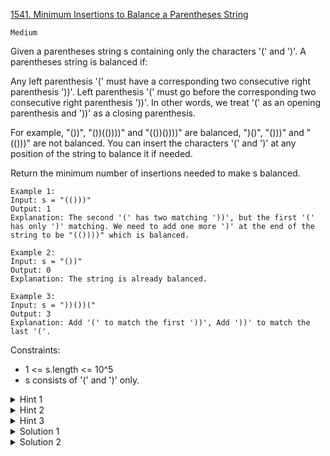 [1541. Minimum Insertions to Balance a Parentheses String](https://leetcode.com/problems/minimum-insertions-to-balance-a-parentheses-string/description/)

`Medium`

Given a parentheses string s containing only the characters '(' and ')'. A parentheses string is balanced if:

Any left parenthesis '(' must have a corresponding two consecutive right parenthesis '))'.
Left parenthesis '(' must go before the corresponding two consecutive right parenthesis '))'.
In other words, we treat '(' as an opening parenthesis and '))' as a closing parenthesis.

For example, "())", "())(())))" and "(())())))" are balanced, ")()", "()))" and "(()))" are not balanced.
You can insert the characters '(' and ')' at any position of the string to balance it if needed.

Return the minimum number of insertions needed to make s balanced.

```
Example 1:
Input: s = "(()))"
Output: 1
Explanation: The second '(' has two matching '))', but the first '(' has only ')' matching. We need to add one more ')' at the end of the string to be "(())))" which is balanced.

Example 2:
Input: s = "())"
Output: 0
Explanation: The string is already balanced.

Example 3:
Input: s = "))())("
Output: 3
Explanation: Add '(' to match the first '))', Add '))' to match the last '('.
```

Constraints:

- 1 <= s.length <= 10^5
- s consists of '(' and ')' only.

<details>
<summary>Hint 1</summary>

Use a stack to keep opening brackets. If you face single closing ')' add 1 to the answer and consider it as '))'.

</details>

<details>
<summary>Hint 2</summary>

If you have '))' with empty stack, add 1 to the answer, If after finishing you have x opening remaining in the stack, add 2x to the answer.

</details>

<details>
<summary>Hint 3</summary>

Follow-Up of 921. Minimum Add to Make Parentheses Valid
</details>

<details>
<summary>Solution 1</summary>

[Lee215](https://leetcode.com/problems/minimum-insertions-to-balance-a-parentheses-string/solutions/780199/java-c-python-straight-forward-one-pass/?orderBy=most_votes)

```python
    def minInsertions(self, s):
        res = right = 0
        for c in s:
            if c == '(':
                if right % 2:
                    right -= 1
                    res += 1
                right += 2
            if c == ')':
                right -= 1
                if right < 0:
                    right += 2
                    res += 1
        return right + res
```
</details>

<details>
<summary>Solution 2</summary>

[detailed explanation](https://labuladong.github.io/article/fname.html?fname=%E6%8B%AC%E5%8F%B7%E6%8F%92%E5%85%A5)

遍歷字符串，通過一個 `need` 變量記錄對右括號的需求數，根據 `need` 的變化來判斷是否需要插入。

類似 921. 使括號有效的最少添加，當 `need` == -1 時，意味著我們遇到一個多餘的右括號，顯然需要插入一個左括號。

另外，當遇到左括號時，若對右括號的需求量為奇數，需要插入 1 個右括號，因為一個左括號需要兩個右括號嘛，右括號的需求必須是偶數，這一點也是本題的難點。

首先，當 need == -1 時，意味著我們遇到一個多餘的右括號，顯然需要插入一個左括號。

比如說當 s = ")"，我們肯定需要插入一個左括號讓 s = "()"，但是由於一個左括號需要兩個右括號，所以對右括號的需求量變為 1：


```java
if (s.charAt(i) == ')') {
    need--;
    if (need == -1) {
        res++;
        need = 1;
    }
}
```

另外，當遇到左括號時，若對右括號的需求量為奇數，需要插入 1 個右括號。因為一個左括號需要兩個右括號嘛，右括號的需求必須是偶數，這一點也是本題的難點。

所以遇到左括號時要做如下判斷：

```java
if (s[i] == '(') {
    need += 2;
    if (need % 2 == 1) {
        // 插入一个右括號
        res++;
        // 對右括號的需求减一
        need--;
    }
}
```

總和變成
```java
class Solution {
    public int minInsertions(String s) {
        int res = 0, need = 0;

        for (int i = 0; i < s.length(); i++) {
            if (s.charAt(i) == '(') {
                need += 2;
                if (need % 2 == 1) {
                    res++;
                    need--;
                }
            }

            if (s.charAt(i) == ')') {
                need--;
                if (need == -1) {
                    res++;
                    need = 1;
                }
            }
        }

        return res + need;
    }
}
```
</details>
